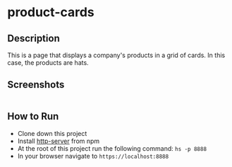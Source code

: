 # product-cards

## Description
This is a page that displays a company's products in a grid of cards.  In this case, the products are hats.

## Screenshots
![]()

## How to Run
- Clone down this project
- Install [http-server](https://www.npmjs.com/package/http-server) from npm
- At the root of this project run the following command: `hs -p 8888`
- In your browser navigate to `https://localhost:8888`
